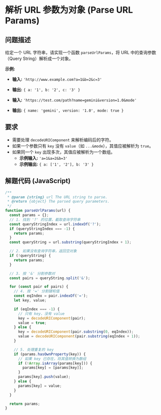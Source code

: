 # 解析 URL 参数为对象 (Parse URL Params)

## 问题描述

给定一个 URL 字符串，请实现一个函数 `parseUrlParams`，将 URL 中的查询参数（Query String）解析成一个对象。

**示例:**

- **输入:** `'http://www.example.com?a=1&b=2&c=3'`
- **输出:** `{ a: '1', b: '2', c: '3' }`

- **输入:** `'https://test.com/path?name=gemini&version=1.0&mode'`
- **输出:** `{ name: 'gemini', version: '1.0', mode: true }`

## 要求

- 需要处理 `decodeURIComponent` 来解析编码后的字符。
- 如果一个参数只有 `key` 没有 `value`（如 `...&mode`），其值应被解析为 `true`。
- 如果同一个 `key` 出现多次，其值应被解析为一个数组。
  - **示例输入:** `'a=1&a=2&b=3'`
  - **示例输出:** `{ a: ['1', '2'], b: '3' }`

## 解题代码 (JavaScript)

```javascript
/**
 * @param {string} url The URL string to parse.
 * @return {object} The parsed query parameters.
 */
function parseUrlParams(url) {
  const params = {};
  // 1. 找到 '?' 的位置，截取查询字符串
  const queryStringIndex = url.indexOf('?');
  if (queryStringIndex === -1) {
    return params;
  }
  const queryString = url.substring(queryStringIndex + 1);

  // 2. 如果没有查询字符串，返回空对象
  if (!queryString) {
    return params;
  }

  // 3. 按 '&' 分割参数对
  const pairs = queryString.split('&');

  for (const pair of pairs) {
    // 4. 按 '=' 分割键和值
    const eqIndex = pair.indexOf('=');
    let key, value;

    if (eqIndex === -1) {
      // 只有 key，没有 value
      key = decodeURIComponent(pair);
      value = true;
    } else {
      key = decodeURIComponent(pair.substring(0, eqIndex));
      value = decodeURIComponent(pair.substring(eqIndex + 1));
    }

    // 5. 处理重复的 key
    if (params.hasOwnProperty(key)) {
      // 如果 key 已存在，将其值转换为数组
      if (!Array.isArray(params[key])) {
        params[key] = [params[key]];
      }
      params[key].push(value);
    } else {
      params[key] = value;
    }
  }

  return params;
}
```
